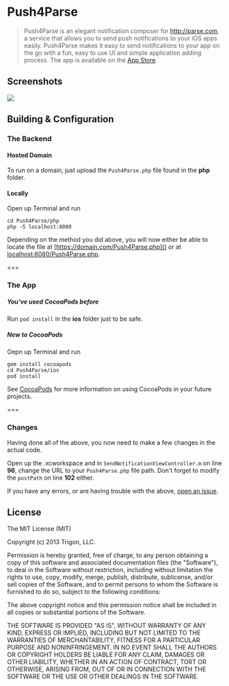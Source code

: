 Push4Parse
==========
> Push4Parse is an elegant notification composer for http://parse.com, a service that allows you to send push notifications to your iOS apps easily.  Push4Parse makes it easy to send notifications to your app on the go with a fun, easy to use UI and simple application adding process.  The app is available on the [App Store](https://appsto.re/i6FG3gt).  

## Screenshots
<img src='http://i.imgur.com/OlbIqM5.png' />

## Building & Configuration

### The Backend
#### Hosted Domain

To run on a domain, just upload the `Push4Parse.php` file found in the **php** folder.

#### Locally

Open up Terminal and run

```
cd Push4Parse/php
php -S localhost:8080
```

Depending on the method you did above, you will now either be able to locate the file at [https://domain.com/Push4Parse.php]() or at [localhost:8080/Push4Parse.php]().

===

### The App
##### You've used CocoaPods before
Run `pod install` in the **ios** folder just to be safe.


##### New to CocoaPods
Oepn up Terminal and run 

```
gem install cocoapods
cd Push4Parse/ios
pod install
```
See [CocoaPods](http://cocoapods.org) for more information on using CocoaPods in your future projects.

===

### Changes

Having done all of the above, you now need to make a few changes in the actual code.  

Open up the .xcworkspace and in `SendNotificationViewController.m` on line **96**, change the URL to your `Push4Parse.php` file path.  Don't forget to modify the `postPath` on line **102** either.

If you have any errors, or are having trouble with the above, [open an issue](https://github.com/trigon/Push4Parse/issues).

## License

The MIT License (MIT)

Copyright (c) 2013 Trigon, LLC.

Permission is hereby granted, free of charge, to any person obtaining a copy of
this software and associated documentation files (the "Software"), to deal in
the Software without restriction, including without limitation the rights to
use, copy, modify, merge, publish, distribute, sublicense, and/or sell copies of
the Software, and to permit persons to whom the Software is furnished to do so,
subject to the following conditions:

The above copyright notice and this permission notice shall be included in all
copies or substantial portions of the Software.

THE SOFTWARE IS PROVIDED "AS IS", WITHOUT WARRANTY OF ANY KIND, EXPRESS OR
IMPLIED, INCLUDING BUT NOT LIMITED TO THE WARRANTIES OF MERCHANTABILITY, FITNESS
FOR A PARTICULAR PURPOSE AND NONINFRINGEMENT. IN NO EVENT SHALL THE AUTHORS OR
COPYRIGHT HOLDERS BE LIABLE FOR ANY CLAIM, DAMAGES OR OTHER LIABILITY, WHETHER
IN AN ACTION OF CONTRACT, TORT OR OTHERWISE, ARISING FROM, OUT OF OR IN
CONNECTION WITH THE SOFTWARE OR THE USE OR OTHER DEALINGS IN THE SOFTWARE.
